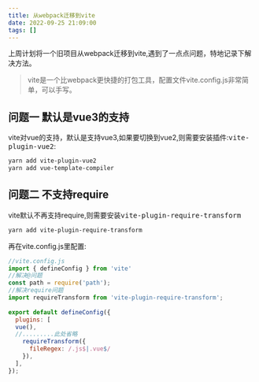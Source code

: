 ```yaml
---
title: 从webpack迁移到vite
date: 2022-09-25 21:09:00
tags: []
---
```


上周计划将一个旧项目从webpack迁移到vite,遇到了一点点问题，特地记录下解决方法。
> vite是一个比webpack更快捷的打包工具，配置文件vite.config.js非常简单，可以手写。

## 问题一 默认是vue3的支持

vite对vue的支持，默认是支持vue3,如果要切换到vue2,则需要安装插件:<kbd>vite-plugin-vue2</kbd>:

```bash
yarn add vite-plugin-vue2
yarn add vue-template-compiler
```

## 问题二 不支持require 
vite默认不再支持require,则需要安装<kbd>vite-plugin-require-transform</kbd>
```bash
yarn add vite-plugin-require-transform

```
再在vite.config.js里配置:
```javascript
//vite.config.js
import { defineConfig } from 'vite'
//解决@问题
const path = require('path');
//解决require问题
import requireTransform from 'vite-plugin-require-transform';
 
export default defineConfig({
  plugins: [
  vue(),
  //.........此处省略
    requireTransform({
      fileRegex: /.js$|.vue$/
    }),
  ],
});

```


